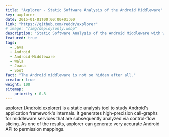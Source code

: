 ```yaml
---
title: "Axplorer - Static Software Analysis of the Android Middleware"
key: axplorer
date: 2015-01-01T00:00:00+01:00
link: "https://github.com/reddr/axplorer"
# image: "/img/deploysonly.webp"
description: "Static Software Analysis of the Android Middleware with wala/joana (& soot exploration)"
featured: true
tags:
  - Java
  - Android
  - Android-Middleware
  - Wala
  - Joana
  - Soot
fact: "The Android middleware is not so hidden after all."
creator: true
weight: 100
sitemap: 
    priority : 0.8
---
```


[axplorer (Android explorer)](https://github.com/reddr/axplorer) is a static analysis tool to study Android's 
application framework's internals. 
It generates high-precision call-graphs for middleware services that are subsequently analyzed via 
control-flow slicing. As one of the results, axplorer can generate very accurate Android API to permission mappings.
